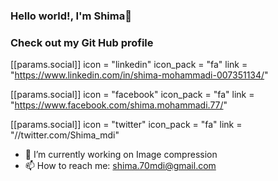 ### Hello world!, I'm Shima👋
### Check out my Git Hub profile 



[[params.social]]
    icon = "linkedin"
    icon_pack = "fa"
    link = "https://www.linkedin.com/in/shima-mohammadi-007351134/"

 [[params.social]]
    icon = "facebook"
    icon_pack = "fa"
    link = "https://www.facebook.com/shima.mohammadi.77/"

 [[params.social]]
    icon = "twitter"
    icon_pack = "fa"
    link = "//twitter.com/Shima_mdi"

- 🔭 I’m currently working on Image compression
- 📫 How to reach me: shima.70mdi@gmail.com

